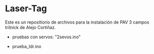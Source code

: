 # Laser-Tag

Este es un repositiorio de archivos para la instalación de PAV 3 campos trilnick
de Alejo Cortiñaz. 

- pruebas con servos: "2sevos.ino"

- prueba_ldr.ino
